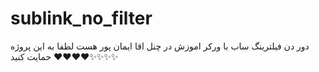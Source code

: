 # sublink_no_filter



دور دن فیلترینگ ساب با ورکر
اموزش در چنل اقا ایمان پور هست
لطفا به این پروژه حمایت کنید ❤️❤️❤️❤️✨✨✨✨
